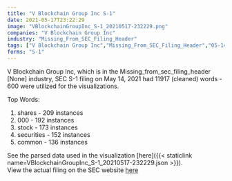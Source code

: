 ```yaml
---
title: "V Blockchain Group Inc S-1"
date: 2021-05-17T23:22:29
image: "VBlockchainGroupInc_S-1_20210517-232229.png"
companies: "V Blockchain Group Inc"
industry: "Missing_From_SEC_Filing_Header"
tags: ["V Blockchain Group Inc","Missing_From_SEC_Filing_Header","05-14-2021","S-1"]
forms: "S-1"
---
```

V Blockchain Group Inc, which is in the Missing_from_sec_filing_header [None] industry, SEC S-1 filing on May 14, 2021 had 11917 (cleaned) words - 600 were utilized for the visualizations.

Top Words:
1. shares - 209 instances
2. 000 - 192 instances
3. stock - 173 instances
4. securities - 152 instances
5. common - 136 instances


See the parsed data used in the visualization [here]({{< staticlink name=VBlockchainGroupInc_S-1_20210517-232229.json >}}).  
View the actual filing on the SEC website [here](https://www.sec.gov/Archives/edgar/data/1811369/0001017386-21-000173.txt)
